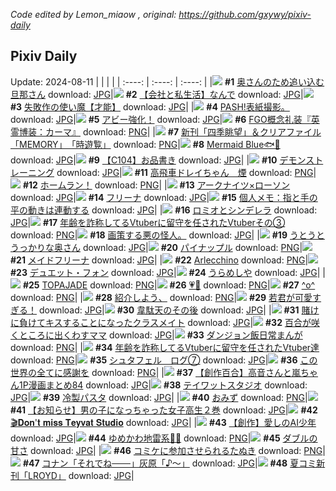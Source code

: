*Code edited by Lemon_miaow , original: https://github.com/gxywy/pixiv-daily*
## Pixiv Daily 
Update: 2024-08-11
|      |      |      |
| :----: | :----: | :----: |
|![](https://pximg.lemonmiaow.xyz/c/240x480/img-master/img/2024/08/09/00/03/19/121307645_p0_master1200.jpg) **#1** [奥さんのため追い込む旦那さん](https://www.pixiv.net/artworks/121307645) download: [JPG](https://pximg.lemonmiaow.xyz/img-original/img/2024/08/09/00/03/19/121307645_p0.jpg)|![](https://pximg.lemonmiaow.xyz/c/240x480/img-master/img/2024/08/09/12/00/13/121319012_p0_master1200.jpg) **#2** [【会社と私生活】なんで](https://www.pixiv.net/artworks/121319012) download: [JPG](https://pximg.lemonmiaow.xyz/img-original/img/2024/08/09/12/00/13/121319012_p0.jpg)|![](https://pximg.lemonmiaow.xyz/c/240x480/img-master/img/2024/08/10/16/20/39/121356373_p0_master1200.jpg) **#3** [失敗作の使い魔【才能】](https://www.pixiv.net/artworks/121356373) download: [JPG](https://pximg.lemonmiaow.xyz/img-original/img/2024/08/10/16/20/39/121356373_p0.jpg)|
|![](https://pximg.lemonmiaow.xyz/c/240x480/img-master/img/2024/08/09/18/33/30/121326545_p0_master1200.jpg) **#4** [PASH!表紙撮影。](https://www.pixiv.net/artworks/121326545) download: [JPG](https://pximg.lemonmiaow.xyz/img-original/img/2024/08/09/18/33/30/121326545_p0.jpg)|![](https://pximg.lemonmiaow.xyz/c/240x480/img-master/img/2024/08/09/01/23/06/121310097_p0_master1200.jpg) **#5** [アビー強化！](https://www.pixiv.net/artworks/121310097) download: [JPG](https://pximg.lemonmiaow.xyz/img-original/img/2024/08/09/01/23/06/121310097_p0.jpg)|![](https://pximg.lemonmiaow.xyz/c/240x480/img-master/img/2024/08/10/13/02/18/121352138_p0_master1200.jpg) **#6** [FGO概念礼装『英霊博装：カーマ』](https://www.pixiv.net/artworks/121352138) download: [PNG](https://pximg.lemonmiaow.xyz/img-original/img/2024/08/10/13/02/18/121352138_p0.png)|
|![](https://pximg.lemonmiaow.xyz/c/240x480/img-master/img/2024/08/09/00/00/50/121307418_p0_master1200.jpg) **#7** [新刊「四季眺望」＆クリアファイル「MEMORY」　「時遊覧」](https://www.pixiv.net/artworks/121307418) download: [PNG](https://pximg.lemonmiaow.xyz/img-original/img/2024/08/09/00/00/50/121307418_p0.png)|![](https://pximg.lemonmiaow.xyz/c/240x480/img-master/img/2024/08/10/00/00/17/121337282_p0_master1200.jpg) **#8** [Mermaid Blue🐟💙](https://www.pixiv.net/artworks/121337282) download: [JPG](https://pximg.lemonmiaow.xyz/img-original/img/2024/08/10/00/00/17/121337282_p0.jpg)|![](https://pximg.lemonmiaow.xyz/c/240x480/img-master/img/2024/08/10/02/57/58/121342527_p0_master1200.jpg) **#9** [【C104】お品書き](https://www.pixiv.net/artworks/121342527) download: [JPG](https://pximg.lemonmiaow.xyz/img-original/img/2024/08/10/02/57/58/121342527_p0.jpg)|
|![](https://pximg.lemonmiaow.xyz/c/240x480/img-master/img/2024/08/09/16/10/01/121323278_p0_master1200.jpg) **#10** [デモンストレーニング](https://www.pixiv.net/artworks/121323278) download: [JPG](https://pximg.lemonmiaow.xyz/img-original/img/2024/08/09/16/10/01/121323278_p0.jpg)|![](https://pximg.lemonmiaow.xyz/c/240x480/img-master/img/2024/08/09/07/48/05/121315258_p0_master1200.jpg) **#11** [高飛車ドレイちゃん　煙](https://www.pixiv.net/artworks/121315258) download: [PNG](https://pximg.lemonmiaow.xyz/img-original/img/2024/08/09/07/48/05/121315258_p0.png)|![](https://pximg.lemonmiaow.xyz/c/240x480/img-master/img/2024/08/09/00/00/15/121307287_p0_master1200.jpg) **#12** [ホームラン！](https://www.pixiv.net/artworks/121307287) download: [PNG](https://pximg.lemonmiaow.xyz/img-original/img/2024/08/09/00/00/15/121307287_p0.png)|
|![](https://pximg.lemonmiaow.xyz/c/240x480/img-master/img/2024/08/09/12/00/08/121318992_p0_master1200.jpg) **#13** [アークナイツ×ローソン](https://www.pixiv.net/artworks/121318992) download: [JPG](https://pximg.lemonmiaow.xyz/img-original/img/2024/08/09/12/00/08/121318992_p0.jpg)|![](https://pximg.lemonmiaow.xyz/c/240x480/img-master/img/2024/08/10/20/36/22/121363908_p0_master1200.jpg) **#14** [フリーナ](https://www.pixiv.net/artworks/121363908) download: [JPG](https://pximg.lemonmiaow.xyz/img-original/img/2024/08/10/20/36/22/121363908_p0.jpg)|![](https://pximg.lemonmiaow.xyz/c/240x480/img-master/img/2024/08/10/06/00/05/121344859_p0_master1200.jpg) **#15** [個人メモ：指と手の平の動きは連動する](https://www.pixiv.net/artworks/121344859) download: [JPG](https://pximg.lemonmiaow.xyz/img-original/img/2024/08/10/06/00/05/121344859_p0.jpg)|
|![](https://pximg.lemonmiaow.xyz/c/240x480/img-master/img/2024/08/09/00/00/19/121307308_p0_master1200.jpg) **#16** [ロミオとシンデレラ](https://www.pixiv.net/artworks/121307308) download: [JPG](https://pximg.lemonmiaow.xyz/img-original/img/2024/08/09/00/00/19/121307308_p0.jpg)|![](https://pximg.lemonmiaow.xyz/c/240x480/img-master/img/2024/08/09/21/21/40/121331452_p0_master1200.jpg) **#17** [年齢を詐称してるVtuberに留守を任されたVtuberその③](https://www.pixiv.net/artworks/121331452) download: [PNG](https://pximg.lemonmiaow.xyz/img-original/img/2024/08/09/21/21/40/121331452_p0.png)|![](https://pximg.lemonmiaow.xyz/c/240x480/img-master/img/2024/08/09/19/15/37/121324685_p0_master1200.jpg) **#18** [画策する悪の怪人。](https://www.pixiv.net/artworks/121324685) download: [JPG](https://pximg.lemonmiaow.xyz/img-original/img/2024/08/09/19/15/37/121324685_p0.jpg)|
|![](https://pximg.lemonmiaow.xyz/c/240x480/img-master/img/2024/08/10/00/03/28/121337697_p0_master1200.jpg) **#19** [うとうとうっかりな奥さん](https://www.pixiv.net/artworks/121337697) download: [JPG](https://pximg.lemonmiaow.xyz/img-original/img/2024/08/10/00/03/28/121337697_p0.jpg)|![](https://pximg.lemonmiaow.xyz/c/240x480/img-master/img/2024/08/09/20/30/05/121329733_p0_master1200.jpg) **#20** [パイナップル](https://www.pixiv.net/artworks/121329733) download: [PNG](https://pximg.lemonmiaow.xyz/img-original/img/2024/08/09/20/30/05/121329733_p0.png)|![](https://pximg.lemonmiaow.xyz/c/240x480/img-master/img/2024/08/09/00/40/08/121308950_p0_master1200.jpg) **#21** [メイドフリーナ](https://www.pixiv.net/artworks/121308950) download: [JPG](https://pximg.lemonmiaow.xyz/img-original/img/2024/08/09/00/40/08/121308950_p0.jpg)|
|![](https://pximg.lemonmiaow.xyz/c/240x480/img-master/img/2024/08/09/14/46/21/121321804_p0_master1200.jpg) **#22** [Arlecchino](https://www.pixiv.net/artworks/121321804) download: [PNG](https://pximg.lemonmiaow.xyz/img-original/img/2024/08/09/14/46/21/121321804_p0.png)|![](https://pximg.lemonmiaow.xyz/c/240x480/img-master/img/2024/08/09/18/00/05/121325574_p0_master1200.jpg) **#23** [デュエット・フォン](https://www.pixiv.net/artworks/121325574) download: [JPG](https://pximg.lemonmiaow.xyz/img-original/img/2024/08/09/18/00/05/121325574_p0.jpg)|![](https://pximg.lemonmiaow.xyz/c/240x480/img-master/img/2024/08/09/20/57/08/121330515_p0_master1200.jpg) **#24** [うらめしや](https://www.pixiv.net/artworks/121330515) download: [JPG](https://pximg.lemonmiaow.xyz/img-original/img/2024/08/09/20/57/08/121330515_p0.jpg)|
|![](https://pximg.lemonmiaow.xyz/c/240x480/img-master/img/2024/08/10/14/18/13/121353709_p0_master1200.jpg) **#25** [TOPAJADE](https://www.pixiv.net/artworks/121353709) download: [PNG](https://pximg.lemonmiaow.xyz/img-original/img/2024/08/10/14/18/13/121353709_p0.png)|![](https://pximg.lemonmiaow.xyz/c/240x480/img-master/img/2024/08/10/00/29/14/121338843_p0_master1200.jpg) **#26** [💗🏹](https://www.pixiv.net/artworks/121338843) download: [PNG](https://pximg.lemonmiaow.xyz/img-original/img/2024/08/10/00/29/14/121338843_p0.png)|![](https://pximg.lemonmiaow.xyz/c/240x480/img-master/img/2024/08/09/16/06/18/121323213_p0_master1200.jpg) **#27** [^o^](https://www.pixiv.net/artworks/121323213) download: [PNG](https://pximg.lemonmiaow.xyz/img-original/img/2024/08/09/16/06/18/121323213_p0.png)|
|![](https://pximg.lemonmiaow.xyz/c/240x480/img-master/img/2024/08/09/20/20/03/121329443_p0_master1200.jpg) **#28** [紹介しよう、](https://www.pixiv.net/artworks/121329443) download: [PNG](https://pximg.lemonmiaow.xyz/img-original/img/2024/08/09/20/20/03/121329443_p0.png)|![](https://pximg.lemonmiaow.xyz/c/240x480/img-master/img/2024/08/10/00/00/17/121337281_p0_master1200.jpg) **#29** [若君が可愛すぎる！](https://www.pixiv.net/artworks/121337281) download: [JPG](https://pximg.lemonmiaow.xyz/img-original/img/2024/08/10/00/00/17/121337281_p0.jpg)|![](https://pximg.lemonmiaow.xyz/c/240x480/img-master/img/2024/08/09/07/04/20/121314643_p0_master1200.jpg) **#30** [韋駄天のその後](https://www.pixiv.net/artworks/121314643) download: [JPG](https://pximg.lemonmiaow.xyz/img-original/img/2024/08/09/07/04/20/121314643_p0.jpg)|
|![](https://pximg.lemonmiaow.xyz/c/240x480/img-master/img/2024/08/10/20/58/12/121364584_p0_master1200.jpg) **#31** [賭けに負けてキスすることになったクラスメイト](https://www.pixiv.net/artworks/121364584) download: [JPG](https://pximg.lemonmiaow.xyz/img-original/img/2024/08/10/20/58/12/121364584_p0.jpg)|![](https://pximg.lemonmiaow.xyz/c/240x480/img-master/img/2024/08/10/16/42/23/121356929_p0_master1200.jpg) **#32** [百合が咲くところに出くわすママ](https://www.pixiv.net/artworks/121356929) download: [JPG](https://pximg.lemonmiaow.xyz/img-original/img/2024/08/10/16/42/23/121356929_p0.jpg)|![](https://pximg.lemonmiaow.xyz/c/240x480/img-master/img/2024/08/10/01/15/14/121340250_p0_master1200.jpg) **#33** [ダンジョン飯日常まんが](https://www.pixiv.net/artworks/121340250) download: [PNG](https://pximg.lemonmiaow.xyz/img-original/img/2024/08/10/01/15/14/121340250_p0.png)|
|![](https://pximg.lemonmiaow.xyz/c/240x480/img-master/img/2024/08/10/21/41/15/121366198_p0_master1200.jpg) **#34** [年齢を詐称してるVtuberに留守を任されたVtuber達](https://www.pixiv.net/artworks/121366198) download: [PNG](https://pximg.lemonmiaow.xyz/img-original/img/2024/08/10/21/41/15/121366198_p0.png)|![](https://pximg.lemonmiaow.xyz/c/240x480/img-master/img/2024/08/09/18/05/50/121325438_p0_master1200.jpg) **#35** [シュタフェル　ログ⑦](https://www.pixiv.net/artworks/121325438) download: [JPG](https://pximg.lemonmiaow.xyz/img-original/img/2024/08/09/18/05/50/121325438_p0.jpg)|![](https://pximg.lemonmiaow.xyz/c/240x480/img-master/img/2024/08/10/15/30/52/121355279_p0_master1200.jpg) **#36** [この世界の全てに感謝を](https://www.pixiv.net/artworks/121355279) download: [PNG](https://pximg.lemonmiaow.xyz/img-original/img/2024/08/10/15/30/52/121355279_p0.png)|
|![](https://pximg.lemonmiaow.xyz/c/240x480/img-master/img/2024/08/10/00/02/27/121337620_p0_master1200.jpg) **#37** [【創作百合】高音さんと嵐ちゃん1P漫画まとめ84](https://www.pixiv.net/artworks/121337620) download: [JPG](https://pximg.lemonmiaow.xyz/img-original/img/2024/08/10/00/02/27/121337620_p0.jpg)|![](https://pximg.lemonmiaow.xyz/c/240x480/img-master/img/2024/08/10/20/57/15/121364557_p0_master1200.jpg) **#38** [テイワットスタジオ](https://www.pixiv.net/artworks/121364557) download: [JPG](https://pximg.lemonmiaow.xyz/img-original/img/2024/08/10/20/57/15/121364557_p0.jpg)|![](https://pximg.lemonmiaow.xyz/c/240x480/img-master/img/2024/08/09/01/56/44/121310776_p0_master1200.jpg) **#39** [冷製パスタ](https://www.pixiv.net/artworks/121310776) download: [JPG](https://pximg.lemonmiaow.xyz/img-original/img/2024/08/09/01/56/44/121310776_p0.jpg)|
|![](https://pximg.lemonmiaow.xyz/c/240x480/img-master/img/2024/08/10/12/33/14/121351537_p0_master1200.jpg) **#40** [おみず](https://www.pixiv.net/artworks/121351537) download: [PNG](https://pximg.lemonmiaow.xyz/img-original/img/2024/08/10/12/33/14/121351537_p0.png)|![](https://pximg.lemonmiaow.xyz/c/240x480/img-master/img/2024/08/09/00/00/31/121307364_p0_master1200.jpg) **#41** [【お知らせ】男の子になっちゃった女子高生２巻](https://www.pixiv.net/artworks/121307364) download: [JPG](https://pximg.lemonmiaow.xyz/img-original/img/2024/08/09/00/00/31/121307364_p0.jpg)|![](https://pximg.lemonmiaow.xyz/c/240x480/img-master/img/2024/08/10/18/01/04/121359114_p0_master1200.jpg) **#42** [🎬𝐃𝐨𝐧'𝐭 𝐦𝐢𝐬𝐬 𝐓𝐞𝐲𝐯𝐚𝐭 𝐒𝐭𝐮𝐝𝐢𝐨](https://www.pixiv.net/artworks/121359114) download: [JPG](https://pximg.lemonmiaow.xyz/img-original/img/2024/08/10/18/01/04/121359114_p0.jpg)|
|![](https://pximg.lemonmiaow.xyz/c/240x480/img-master/img/2024/08/10/00/05/32/121337850_p0_master1200.jpg) **#43** [【創作】愛しのAI少年](https://www.pixiv.net/artworks/121337850) download: [JPG](https://pximg.lemonmiaow.xyz/img-original/img/2024/08/10/00/05/32/121337850_p0.jpg)|![](https://pximg.lemonmiaow.xyz/c/240x480/img-master/img/2024/08/09/18/00/09/121325596_p0_master1200.jpg) **#44** [ゆめかわ地雷系🦄🎀](https://www.pixiv.net/artworks/121325596) download: [PNG](https://pximg.lemonmiaow.xyz/img-original/img/2024/08/09/18/00/09/121325596_p0.png)|![](https://pximg.lemonmiaow.xyz/c/240x480/img-master/img/2024/08/09/22/48/58/121334636_p0_master1200.jpg) **#45** [ダブルの甘さ](https://www.pixiv.net/artworks/121334636) download: [JPG](https://pximg.lemonmiaow.xyz/img-original/img/2024/08/09/22/48/58/121334636_p0.jpg)|
|![](https://pximg.lemonmiaow.xyz/c/240x480/img-master/img/2024/08/10/10/48/57/121349231_p0_master1200.jpg) **#46** [コミケに参加させられるたぬき](https://www.pixiv.net/artworks/121349231) download: [PNG](https://pximg.lemonmiaow.xyz/img-original/img/2024/08/10/10/48/57/121349231_p0.png)|![](https://pximg.lemonmiaow.xyz/c/240x480/img-master/img/2024/08/09/17/16/25/121324618_p0_master1200.jpg) **#47** [コナン「それでね───」灰原「♪〜」](https://www.pixiv.net/artworks/121324618) download: [JPG](https://pximg.lemonmiaow.xyz/img-original/img/2024/08/09/17/16/25/121324618_p0.jpg)|![](https://pximg.lemonmiaow.xyz/c/240x480/img-master/img/2024/08/10/18/00/04/121358960_p0_master1200.jpg) **#48** [夏コミ新刊「LROYD」](https://www.pixiv.net/artworks/121358960) download: [JPG](https://pximg.lemonmiaow.xyz/img-original/img/2024/08/10/18/00/04/121358960_p0.jpg)|
